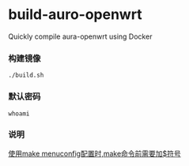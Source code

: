 # build-auro-openwrt
Quickly compile aura-openwrt using Docker

### 构建镜像
```
./build.sh
```


### 默认密码
```
whoami
```

### 说明
<u>使用make menuconfig配置时,make命令前需要加$符号</u>

